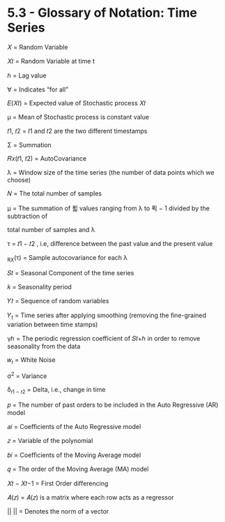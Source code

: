﻿# 5.3 - Glossary of Notation: Time Series

𝑋 = Random Variable

𝑋𝑡 = Random Variable at time t

ℎ = Lag value

∀ = Indicates “for all”

𝐸(𝑋𝑡) = Expected value of Stochastic process 𝑋𝑡

µ = Mean of Stochastic process is constant value

𝑡1, 𝑡2 = 𝑡1 and 𝑡2 are the two diﬀerent timestamps

Σ = Summation

𝑅𝑥(𝑡1, 𝑡2) = AutoCovariance

λ = Window size of the time series (the number of data points which we choose)

𝑁 = The total number of samples

µ = The summation of 푋 values ranging from λ to 푁 − 1 divided by the subtraction of

total number of samples and λ

τ = 𝑡1 − 𝑡2 , i.e, diﬀerence between the past value and the present value

<sub>RX</sub>(τ) = Sample autocovariance for each λ

𝑆𝑡 = Seasonal Component of the time series

𝑘 = Seasonality period

𝑌𝑡 = Sequence of random variables

𝑌<sub>t</sub> = Time series after applying smoothing (removing the ﬁne-grained variation between time stamps)

γℎ = The periodic regression coefficient of 𝑆𝑡+ℎ in order to remove seasonality from the data

𝑤<sub>𝑡</sub> = White Noise

σ<sup>2</sup> = Variance

δ<sub>𝑡1 − 𝑡2</sub> = Delta, i.e., change in time

𝑝 = The number of past orders to be included in the Auto Regressive (AR) model

𝑎𝑖 = Coeﬃcients of the Auto Regressive model

𝑧 = Variable of the polynomial

𝑏𝑖 = Coeﬃcients of the Moving Average model

𝑞 = The order of the Moving Average (MA) model

𝑋𝑡 − 𝑋𝑡−1 = First Order diﬀerencing

𝐴(𝑧)  = 𝐴(𝑧) is a matrix where each row acts as a regressor

|| || = Denotes the norm of a vector

